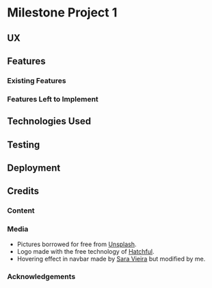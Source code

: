# Milestone Project 1

## UX

## Features
### Existing Features
### Features Left to Implement

## Technologies Used

## Testing

## Deployment

## Credits
### Content
### Media
- Pictures borrowed for free from [Unsplash](https://unsplash.com/).
- Logo made with the free technology of [Hatchful](https://hatchful.shopify.com/onboarding/pick-space).
- Hovering effect in navbar made by [Sara Vieira](https://www.developerdrive.com/8-simple-css-hover-effects/) but modified by me.
### Acknowledgements
